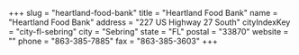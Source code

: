+++
slug = "heartland-food-bank"
title = "Heartland Food Bank"
name = "Heartland Food Bank"
address = "227 US Highway 27 South"
cityIndexKey = "city-fl-sebring"
city = "Sebring"
state = "FL"
postal = "33870"
website = ""
phone = "863-385-7885"
fax = "863-385-3603"
+++
